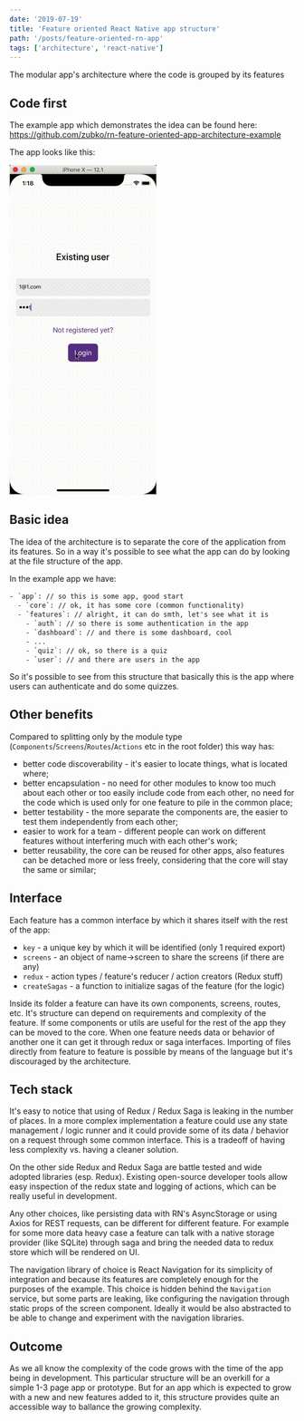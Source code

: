 ```yaml
---
date: '2019-07-19'
title: 'Feature oriented React Native app structure'
path: '/posts/feature-oriented-rn-app'
tags: ['architecture', 'react-native']
---
```


The modular app's architecture where the code is grouped by its features

## Code first

The example app which demonstrates the idea can be found here: https://github.com/zubko/rn-feature-oriented-app-architecture-example

The app looks like this:

![App demo](https://github.com/zubko/rn-feature-oriented-app-architecture-example/raw/master/docs/rn-feature-oriented-app-architecture-example.gif)

## Basic idea

The idea of the architecture is to separate the core of the application from its features. So in a way it's possible to see what the app can do by looking at the file structure of the app.

In the example app we have:

```
- `app`: // so this is some app, good start
  - `core`: // ok, it has some core (common functionality)
  - `features`: // alright, it can do smth, let's see what it is
    - `auth`: // so there is some authentication in the app
    - `dashboard`: // and there is some dashboard, cool
    - ...
    - `quiz`: // ok, so there is a quiz
    - `user`: // and there are users in the app
```

So it's possible to see from this structure that basically this is the app where users can authenticate and do some quizzes.

## Other benefits

Compared to splitting only by the module type (`Components`/`Screens`/`Routes`/`Actions` etc in the root folder) this way has:

- better code discoverability - it's easier to locate things, what is located where;
- better encapsulation - no need for other modules to know too much about each other or too easily include code from each other, no need for the code which is used only for one feature to pile in the common place;
- better testability - the more separate the components are, the easier to test them independently from each other;
- easier to work for a team - different people can work on different features without interfering much with each other's work;
- better reusability, the core can be reused for other apps, also features can be detached more or less freely, considering that the core will stay the same or similar;

## Interface

Each feature has a common interface by which it shares itself with the rest of the app:

- `key` - a unique key by which it will be identified (only 1 required export)
- `screens` - an object of name->screen to share the screens (if there are any)
- `redux` - action types / feature's reducer / action creators (Redux stuff)
- `createSagas` - a function to initialize sagas of the feature (for the logic)

Inside its folder a feature can have its own components, screens, routes, etc. It's structure can depend on requirements and complexity of the feature. If some components or utils are useful for the rest of the app they can be moved to the core. When one feature needs data or behavior of another one it can get it through redux or saga interfaces. Importing of files directly from feature to feature is possible by means of the language but it's discouraged by the architecture.

## Tech stack

It's easy to notice that using of Redux / Redux Saga is leaking in the number of places. In a more complex implementation a feature could use any state management / logic runner and it could provide some of its data / behavior on a request through some common interface. This is a tradeoff of having less complexity vs. having a cleaner solution.

On the other side Redux and Redux Saga are battle tested and wide adopted libraries (esp. Redux). Existing open-source developer tools allow easy inspection of the redux state and logging of actions, which can be really useful in development.

Any other choices, like persisting data with RN's AsyncStorage or using Axios for REST requests, can be different for different feature. For example for some more data heavy case a feature can talk with a native storage provider (like SQLite) through saga and bring the needed data to redux store which will be rendered on UI.

The navigation library of choice is React Navigation for its simplicity of integration and because its features are completely enough for the purposes of the example. This choice is hidden behind the `Navigation` service, but some parts are leaking, like configuring the navigation through static props of the screen component. Ideally it would be also abstracted to be able to change and experiment with the navigation libraries.

## Outcome

As we all know the complexity of the code grows with the time of the app being in development. This particular structure will be an overkill for a simple 1-3 page app or prototype. But for an app which is expected to grow with a new and new features added to it, this structure provides quite an accessible way to ballance the growing complexity.